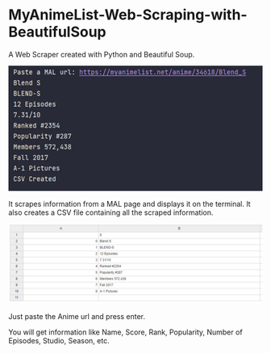 # MyAnimeList-Web-Scraping-with-BeautifulSoup
A Web Scraper created with Python and Beautiful Soup.

![image 1](webscraping.webp)

It scrapes information from a MAL page and displays it on the terminal.
It also creates a CSV file containing all the scraped information.

![image 2](webscraping2.webp)

Just paste the Anime url and press enter.

You will get information like Name, Score, Rank, Popularity, Number of Episodes, Studio, Season, etc.
